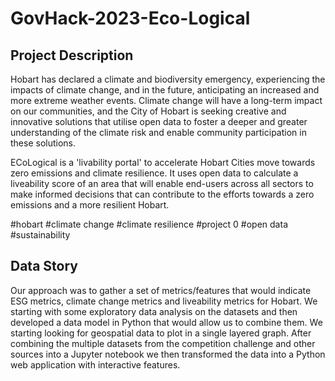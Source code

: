 # GovHack-2023-Eco-Logical

## Project Description

Hobart has declared a climate and biodiversity emergency, experiencing the impacts of climate change, and in the future, anticipating an increased and more extreme weather events. Climate change will have a long-term impact on our communities, and the City of Hobart is seeking creative and innovative solutions that utilise open data to foster a deeper and greater understanding of the climate risk and enable community participation in these solutions.

ECoLogical is a 'livability portal' to accelerate Hobart Cities move towards zero emissions and climate resilience. It uses open data to calculate a liveability score of an area that will enable end-users across all sectors to make informed decisions that can contribute to the efforts towards a zero emissions and a more resilient Hobart.

#hobart #climate change #climate resilience #project 0 #open data #sustainability

## Data Story

Our approach was to gather a set of metrics/features that would indicate ESG metrics, climate change metrics and liveability metrics for Hobart. We starting with some exploratory data analysis on the datasets and then developed a data model in Python that would allow us to combine them.
We starting looking for geospatial data to plot in a single layered graph. After combining the multiple datasets from the competition challenge and other sources into a Jupyter notebook we then transformed the data into a Python web application with interactive features.
